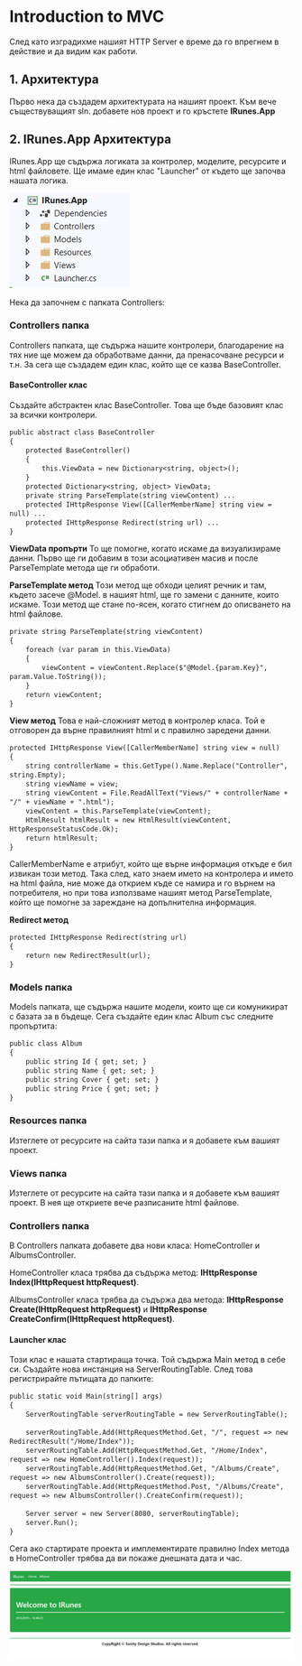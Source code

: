 # Introduction to MVC
След като изградихме нашият HTTP Server е време да го впрегнем в действие и да видим как работи.

## 1. Архитектура
Първо нека да създадем архитектурата на нашият проект. Към вече съществуващият sln. добавете нов проект и го кръстете **IRunes.App**

## 2. IRunes.App Архитектура
IRunes.App ще съдържа логиката за контролер, моделите, ресурсите и html файловете. Ще имаме един клас "Launcher" от където ще започва нашата логика. 

![12_05_01.png](12_05_01.png)

Нека да започнем с папката Controllers:

### Controllers папка
Controllers папката, ще съдържа нашите контролери, благодарение на тях ние ще можем да обработваме данни, да пренасочване ресурси и т.н. За сега ще създадем един клас, който ще се казва BaseController.

#### BaseController клас
Създайте абстрактен клас BaseController. Това ще бъде базовият клас за всички контролери.
```
public abstract class BaseController
{
	protected BaseController()
	{
		this.ViewData = new Dictionary<string, object>();
	}
	protected Dictionary<string, object> ViewData;
	private string ParseTemplate(string viewContent) ...
	protected IHttpResponse View([CallerMemberName] string view = null) ...
	protected IHttpResponse Redirect(string url) ...
}
```

**ViewData пропърти**
То ще помогне, когато искаме да визуализираме данни. Първо ще ги добавим в този асоциативен масив и после ParseTemplate метода ще ги обработи.

**ParseTemplate метод**
Този метод ще обходи целият речник и там, където засече @Model. в нашият html, ще го замени с данните, които искаме. Този метод ще стане по-ясен, когато стигнем до описването на html файлове.
```
private string ParseTemplate(string viewContent) 
{
	foreach (var param in this.ViewData)
	{
		viewContent = viewContent.Replace($"@Model.{param.Key}", param.Value.ToString());
	}
	return viewContent;
}
```

**View метод**
Това е най-сложният метод в контролер класа. Той е отговорен да върне правилният html и с правилно заредени данни.
```
protected IHttpResponse View([CallerMemberName] string view = null) 
{
	string controllerName = this.GetType().Name.Replace("Controller", string.Empty);
	string viewName = view;
	string viewContent = File.ReadAllText("Views/" + controllerName + "/" + viewName + ".html");
	viewContent = this.ParseTemplate(viewContent);
	HtmlResult htmlResult = new HtmlResult(viewContent, HttpResponseStatusCode.Ok);
	return htmlResult;
}
```

CallerMemberName е атрибут, който ще върне информация откъде е бил извикан този метод. Така след, като знаем името на контролера и името на html файла, ние може да открием къде се намира и го върнем на потребителя, но при това използваме нашият метод ParseTemplate, който ще помогне за зарeждане на допълнителна информация.

**Redirect метод**
```
protected IHttpResponse Redirect(string url) 
{
	return new RedirectResult(url);
}
```

### Models папка
Models папката, ще съдържа нашите модели, които ще си комуникират с базата за в бъдеще. Сега създайте един клас Album със следните пропъртита:
```
public class Album
{
	public string Id { get; set; }
	public string Name { get; set; }
	public string Cover { get; set; }
	public string Price { get; set; }
}
```

### Resources папка
Изтеглете от ресурсите на сайта тази папка и я добавете към вашият проект. 

### Views папка
Изтеглете от ресурсите на сайта тази папка и я добавете към вашият проект. В нея ще откриете вече разписаните html файлове.

### Controllers папка
В Controllers папката добавете два нови класа: HomeController и AlbumsController. 

HomeController класa трябва да съдържа метод: **IHttpResponse Index(IHttpRequest httpRequest)**. 

AlbumsController класa трябва да съдържа два метода: **IHttpResponse Create(IHttpRequest httpRequest)** и **IHttpResponse CreateConfirm(IHttpRequest httpRequest)**.

#### Launcher клас
Този клас е нашата стартираща точка. Той съдържа Main метод в себе си. Създайте нова инстанция на ServerRoutingTable. След това регистрирайте пътищата до папките:
```
public static void Main(string[] args)
{
	ServerRoutingTable serverRoutingTable = new ServerRoutingTable();

	serverRoutingTable.Add(HttpRequestMethod.Get, "/", request => new RedirectResult("/Home/Index"));
	serverRoutingTable.Add(HttpRequestMethod.Get, "/Home/Index", request => new HomeController().Index(request));
	serverRoutingTable.Add(HttpRequestMethod.Get, "/Albums/Create", request => new AlbumsController().Create(request));
	serverRoutingTable.Add(HttpRequestMethod.Post, "/Albums/Create", request => new AlbumsController().CreateConfirm(request));

	Server server = new Server(8080, serverRoutingTable);
	server.Run();
}
```
Сега ако стартирате проекта и имплементирате правилно Index метода в HomeController трябва да ви покаже днешната дата и час. 

![12_05_02.png](12_05_02.png)